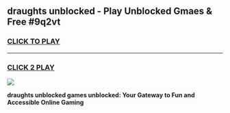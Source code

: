 
## draughts unblocked - Play Unblocked Gmaes & Free #9q2vt
<h3>
<a href="https://news.freeplayer.one?title=draughts_unblocked&ref=24F">CLICK TO PLAY</a></h3>
<hr>

<h3>
<a href="https://news.freeplayer.one?title=draughts_unblocked&ref=24F">CLICK 2 PLAY</a>
  
</h3>

<a href="https://news.freeplayer.one?title=draughts_unblocked&ref=24F/"><img src="https://clearcache.store/games.png"></a>


**draughts unblocked games unblocked: Your Gateway to Fun and Accessible Online Gaming**
